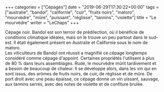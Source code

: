 +++
categories = ["Cépages"]
date = "2019-06-29T17:30:22+00:00"
tags = ["australie", "bandol", "californie", "cuir", "fruits noirs", "matoro", "mourvèdre", "mûre", "puissant", "réglisse", "tannins", "violette"] 
title = "Le mourvèdre"
writer = "LeChaps"
+++

Cépage noir. Bandol est son terroir de prédilection, où il bénéficie de conditions climatique idéales, mais on le trouve un peu partout dans le sud-est. Il était également présent en Australie et Californie sous le nom de matoro.  
Les viticulteurs de Bandol ont réussit a magnifié ce cépage longtemps considéré comme cépage d'appoint. Certaines propriétés l'utilisent à plus de 80 % dans leurs assemblages. Rude, le mourvèdre mûrit tardivement et a besoin de beaucoup de chaleur. Il se développe alors, dans les vin qui en sont issus, des arômes de fruits noirs, de cuir, de réglisse et de mûre. De port droit avec une peau épaisse, ce cépage donne un vin uissant, sauvage, aux tannins serrés, avec des notes de violette et de confiture brulée.
